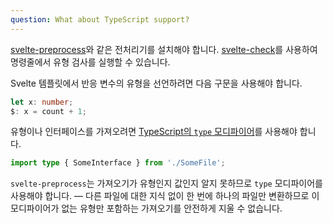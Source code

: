 ```yaml
---
question: What about TypeScript support?
---
```


[svelte-preprocess](https://github.com/sveltejs/svelte-preprocess)와 같은 전처리기를 설치해야 합니다. [svelte-check](https://www.npmjs.com/package/svelte-check)를 사용하여 명령줄에서 유형 검사를 실행할 수 있습니다.

Svelte 템플릿에서 반응 변수의 유형을 선언하려면 다음 구문을 사용해야 합니다.

```ts
let x: number;
$: x = count + 1;
```

유형이나 인터페이스를 가져오려면 [TypeScript의 `type` 모디파이어](https://www.typescriptlang.org/docs/handbook/release-notes/typescript-3-8.html#type-only-imports-and-export)를 사용해야 합니다.

```ts
import type { SomeInterface } from './SomeFile';
```

`svelte-preprocess`는 가져오기가 유형인지 값인지 알지 못하므로 `type` 모디파이어를 사용해야 합니다. — 다른 파일에 대한 지식 없이 한 번에 하나의 파일만 변환하므로 이 모디파이어가 없는 유형만 포함하는 가져오기를 안전하게 지울 수 없습니다.
